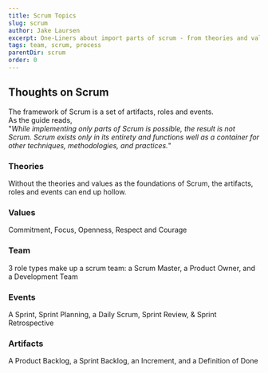 ```yaml
---
title: Scrum Topics
slug: scrum
author: Jake Laursen
excerpt: One-Liners about import parts of scrum - from theories and values to artifacts and events
tags: team, scrum, process
parentDir: scrum
order: 0
---
```


## Thoughts on Scrum

The framework of Scrum is a set of artifacts, roles and events.  
As the guide reads,  
"_While implementing only parts of Scrum is possible, the result is not Scrum. Scrum exists only in its entirety and functions well as a container for other techniques, methodologies, and practices._"

### Theories

Without the theories and values as the foundations of Scrum, the artifacts, roles and events can end up hollow.

### Values

Commitment, Focus, Openness, Respect and Courage

### Team

3 role types make up a scrum team: a Scrum Master, a Product Owner, and a Development Team

### Events

A Sprint, Sprint Planning, a Daily Scrum, Sprint Review, & Sprint Retrospective

### Artifacts

A Product Backlog, a Sprint Backlog, an Increment, and a Definition of Done
